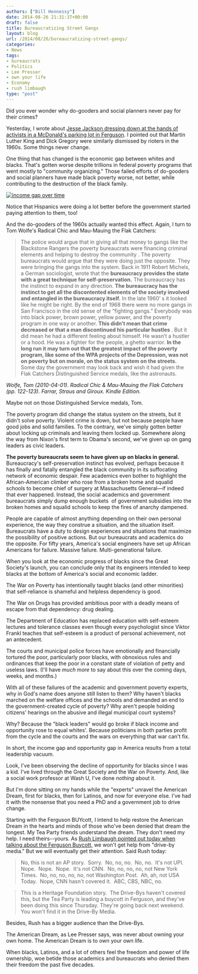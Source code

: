 ```yaml
---
authors: ["Bill Hennessy"]
date: 2014-08-26 21:31:37+00:00
draft: false
title: Bureaucratizing Street Gangs
layout: blog
url: /2014/08/26/bureaucratizing-street-gangs/
categories:
- News
tags:
- bureaucrats
- Politics
- Lee Presser
- own your life
- Economy
- rush limbaugh
type: "post"
---
```


Did you ever wonder why do-gooders and social planners never pay for their crimes?

Yesterday, I wrote about [Jesse Jackson dressing down at the hands of activists in a McDonald's parking lot in Ferguson](https://hennessysview.com/2014/08/25/exposing-race-hustlers-ferguson/). I pointed out that Martin Luther King and Dick Gregory were similarly dismissed by rioters in the 1960s. Some things never change.

One thing that has changed is the economic gap between whites and blacks. That's gotten worse despite trillions in federal poverty programs that went mostly to "community organizing." Those failed efforts of do-gooders and social planners have made black poverty worse, not better, while contributing to the destruction of the black family.

[![income gap over time](https://hennessysview.com/wp-content/uploads/2014/07/income-gap-races-US-1960-to-present.png)
](https://hennessysview.com/wp-content/uploads/2014/07/income-gap-races-US-1960-to-present.png)

Notice that Hispanics were doing a lot better before the government started paying attention to them, too!

And the do-gooders of the 1960s actually wanted this effect. Again, I turn to Tom Wolfe's Radical Chic and Mau-Mauing the Flak Catchers:



> The police would argue that in giving all that money to gangs like the Blackstone Rangers the poverty bureaucrats were financing criminal elements and helping to destroy the community . The poverty bureaucrats would argue that they were doing just the opposite. They were bringing the gangs into the system. Back in 1911 Robert Michels, a German sociologist, wrote that the **bureaucracy provides the state with a great technique for self-preservation.** The bureaucracy has the instinct to expand in any direction. **The bureaucracy has the instinct to get all the discontented elements of the society involved and entangled in the bureaucracy itself.** In the late 1960’ s it looked like he might be right. By the end of 1968 there were no more gangs in San Francisco in the old sense of the “fighting gangs.” Everybody was into black power, brown power, yellow power, and the poverty program in one way or another. **This didn’t mean that crime decreased or that a man discontinued his particular hustles** . But it did mean he had a different feeling about himself. He wasn’t a hustler or a hood. He was a fighter for the people, a ghetto warrior. **In the long run it may turn out that the greatest impact of the poverty program, like some of the WPA projects of the Depression, was not on poverty but on morale, on the status system on the streets.** Some day the government may look back and wish it had given the Flak Catchers Distinguished Service medals, like the astronauts.

_Wolfe, Tom (2010-04-01). Radical Chic & Mau-Mauing the Flak Catchers (pp. 122-123). Farrar, Straus and Giroux. Kindle Edition._



Maybe not on those Distinguished Service medals, Tom.

The poverty program did change the status system on the streets, but it didn't solve poverty. Violent crime is down, but not because people have good jobs and solid families. To the contrary, we've simply gotten better about locking up criminals and leaving them locked up. Somewhere along the way from Nixon's first term to Obama's second, we've given up on gang leaders as civic leaders.

**The poverty bureaucrats seem to have given up on blacks in general.** Bureaucracy's self-preservation instinct has evolved, perhaps because it has finally and fatally entangled the black community in its suffocating network of economic despair. Few academics even bother to highlight the African-American climber who rose from a broken home and squalid schools to become chief of surgery at Massachusetts General—if indeed that ever happened. Instead, the social academics and government bureaucrats simply dump enough buckets  of government subsidies into the broken homes and squalid schools to keep the fires of anarchy dampened.

People are capable of almost anything depending on their own personal experience, the way they construe a situation, and the situation itself. Bureaucrats have a duty to design experiences and situations that maximize the possibility of positive actions. But our bureaucrats and academics do the opposite. For fifty years, America's social engineers have set up African Americans for failure. Massive failure. Multi-generational failure.

When you look at the economic progress of blacks since the Great Society's launch, you can conclude only that its engineers intended to keep blacks at the bottom of America's social and economic ladder.

The War on Poverty has intentionally taught blacks (and other minorities) that self-reliance is shameful and helpless dependency is good.

The War on Drugs has provided ambitious poor with a deadly means of escape from that dependency: drug dealing.

The Department of Education has replaced education with self-esteem lectures and tolerance classes even though every psychologist since Viktor Frankl teaches that self-esteem is a product of personal achievement, not an antecedent.

The courts and municipal police forces have emotionally and financially tortured the poor, particularly poor blacks, with obnoxious rules and ordinances that keep the poor in a constant state of violation of petty and useless laws. (I'll have _much more_ to say about this over the coming days, weeks, and months.)

With all of these failures of the academic and government poverty experts, why in God's name does anyone still listen to them? Why haven't blacks marched on the welfare offices and the schools and demanded an end to the government-created cycle of poverty? Why aren't people holding citizens' hearings on the abusive and illegal municipal court systems?

Why? Because the "black leaders" would go broke if black income and opportunity rose to equal whites'. Because politicians in both parties profit from the cycle and the courts and the wars on everything that war can't fix.

In short, the income gap and opportunity gap in America results from a total leadership vacuum.

Look, I've been observing the decline of opportunity for blacks since I was a kid. I've lived through the Great Society and the War on Poverty. And, like a social work professor at Wash U, I've done _nothing_ about it.

But I'm done sitting on my hands while the "experts" unravel the American Dream, first for blacks, then for Latinos, and now for everyone else. I've had it with the nonsense that you need a PhD and a government job to drive change.

Starting with the Ferguson BUYcott, I intend to help restore the American Dream in the hearts and minds of those who've been denied that dream the longest. My Tea Party friends understand the dream. They don't need my help. I need theirs--yours. As [Rush Limbaugh pointed out today when talking about the Ferguson Buycott,](https://www.rushlimbaugh.com/daily/2014/08/26/quick_hits_page) we won't get help from "drive-by media." But we will eventually get their attention. Said Rush today:



> 

> 
> No, this is not an AP story.  Sorry.  No, no, no.  No, no.  It's not UPI.  Nope.  Nope.  Nope.  It's not CNN.  No, no, no, no, not New York Times.  No, no, no, no, no, not Washington Post.  Ah, ah, not USA Today.  Nope, CNN hasn't covered it.  ABC, CBS, NBC, no.
> 
> 

> 
> This is a Heritage Foundation story.  The Drive-Bys haven't covered this, but the Tea Party is leading a buycott in Ferguson, and they've been doing this since Thursday. They're going back next weekend.  You won't find it in the Drive-By Media.
> 
> 




Besides, Rush has a bigger audience than the Drive-Bys.

The American Dream, as Lee Presser says, was never about owning your own home. The American Dream is to own your own life.

When blacks, Latinos, and a lot of others feel the freedom and power of life ownership, woe betide those academics and bureaucrats who denied them their freedom the past five decades.


